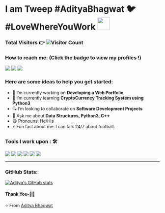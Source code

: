 <!---# Hey there ! I am Aditya Bhagwat ! &emsp;  -->

# I am Tweep #AdityaBhagwat :bird: #LoveWhereYouWork <img src="https://github.com/TheDudeThatCode/TheDudeThatCode/blob/master/Assets/Hi.gif" width="40px">

<!--<img src="https://img.shields.io/badge/author-Aditya%20Bhagwat-orange"> -->



### <p>Total Visitors 👉 ![Visitor Count](https://profile-counter.glitch.me/{baggy2797}/count.svg)</p>


### How to reach me: <strong>(Click the badge to view my profiles !)</strong>

<img src="https://img.shields.io/badge/bhagwataditya226@gmail.com-%23D14836.svg?&style=for-the-badge&logo=gmail&logoColor=white" href="bhagwataditya226@gmail.com">   <a  href="https://www.instagram.com/aditya.2797/"><img src="https://img.shields.io/badge/@aditya.2797_-%23E4405F.svg?&style=for-the-badge&logo=instagram&logoColor=white"></a>   <a href="https://www.linkedin.com/in/adibhagwat/"><img src="https://img.shields.io/badge/Aditya Nitin Bhagwat-%230077B5.svg?&style=for-the-badge&logo=linkedin&logoColor=white" ></a>


### Here are some ideas to help you get started:

- 🔭 I’m currently working on <strong>Developing a Web Portfolio</strong>
- 🌱 I’m currently learning <strong>CryptoCurrency Tracking System using Python3 </strong>
- 🔍 I’m looking to collaborate on <strong>Software Development Projects</strong>
- 💬 Ask me about <strong>Data Structures, Python3, C++</strong>
- 😄 Pronouns: He/His
- ⚡ Fun fact about me: I can talk 24/7 about football.

### Tools I work upon : 🛠
<img src="https://img.shields.io/badge/c++%20-%2300599C.svg?&style=for-the-badge&logo=c%2B%2B&logoColor=white">   <img src="https://img.shields.io/badge/python%20-%2314354C.svg?&style=for-the-badge&logo=python&logoColor=white">   <img src="https://img.shields.io/badge/Linux%20-%23323330.svg?&style=for-the-badge&logo=Linux&logoColor=%23F7DF1E">   <img src="https://img.shields.io/badge/html5%20-%23E34F26.svg?&style=for-the-badge&logo=html5&logoColor=white">   <img src="https://img.shields.io/badge/css3%20-%231572B6.svg?&style=for-the-badge&logo=css3&logoColor=white">  <img src="https://img.shields.io/badge/git%20-%23F05033.svg?&style=for-the-badge&logo=git&logoColor=white"/>
<hr>

### GitHub Stats:
[![Aditya's GitHub stats](https://github-readme-stats.vercel.app/api?username=baggy2797)](https://github.com/baggy2797/github-readme-stats)

[linkedin]: https://www.linkedin.com/in/adibhagwat/
[twitter]: https://twitter.com/bhaditya/
[instagram]: https://www.instagram.com/aditya.2797/
[facebook]: https://www.facebook.com/addo97/


#### Thank You-🙏🏼
⭐️ From [Aditya Bhagwat](https://github.com/baggy2797)


